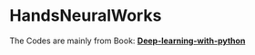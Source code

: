 # HandsNeuralWorks


The Codes are mainly from Book: **[Deep-learning-with-python](https://www.pdfdrive.com/deep-learning-with-python-e54511249.html)**
